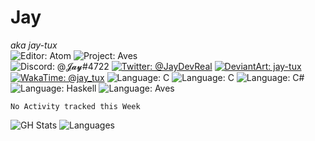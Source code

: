 # Jay
*aka jay-tux*  
![Editor: Atom](https://img.shields.io/badge/editor-Atom-success?style=plastic&logo=atom)
![Project: Aves](https://img.shields.io/badge/project-AVES-success?style=plastic&logo=accenture)  
![Discord: @𝓙𝓪𝔂#4722](https://img.shields.io/badge/discord-%40%F0%9D%93%99%F0%9D%93%AA%F0%9D%94%82%234722-blue?style=plastic&logo=discord)
[![Twitter: @JayDevReal](https://img.shields.io/badge/twitter-%40JayDevReal-blue?style=plastic&logo=twitter)](https://twitter.com/JayDevReal)
[![DeviantArt: jay-tux](https://img.shields.io/badge/deviantart-jay--tux-blue?style=plastic&logo=deviantart)](https://deviantart.com/jay-tux)
[![WakaTime: @jay_tux](https://img.shields.io/badge/wakatime-%40jay__tux-blue?style-plastic&logo=wakatime)](https://wakatime.com/@jay_tux)
![Language: C](https://img.shields.io/badge/language-C-lightgray?style=plastic&logo=c)
![Language: C](https://img.shields.io/badge/language-C++-lightgray?style=plastic&logo=c%2B%2B)
![Language: C#](https://img.shields.io/badge/language-C%23-lightgray?style=plastic&logo=c-sharp)
![Language: Haskell](https://img.shields.io/badge/language-Haskell-lightgray?style=plastic&logo=haskell)
![Language: Aves](https://img.shields.io/badge/language-aves-lightgray?style=plastic)


<!--START_SECTION:waka-->
```text
No Activity tracked this Week
```
<!--END_SECTION:waka-->

![GH Stats](https://github-readme-stats.vercel.app/api?username=jay-tux&count_private=true&show_icons=true&theme=outrun)
![Languages](https://github-readme-stats.vercel.app/api/top-langs/?username=jay-tux&count_private=true&show_icons=true&theme=outrun&langs_count=10&layout=compact)
